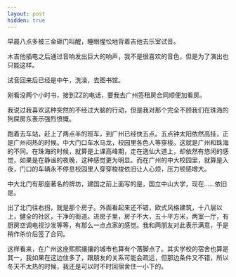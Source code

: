 ```yaml
---
layout: post
hidden: true
---
```

早晨八点多被三金砸门叫醒，睡眼惺忪地背着吉他去乐室试音。

木吉他插电之后通过音响发出巨大的响声，我不是很喜欢的音色，但是为了演出也只能这样。

试音回来后已经是中午，洗澡，去图书馆。

刚看没两个小时书，接到ZZ的电话，要我去广州签租房合同顺便加看房。

我说过我喜欢这种突然的不经过大脑的行动，但是我对那个完全不顾我们在珠海的狗屎房东表示强烈愤慨。

跑着去车站，赶上了两点半的班车，到广州已经快五点。五点钟太阳依然高挂，正是广州闷热的时候。中大门口车水马龙，校园里各色人等穿梭。这就是广州和珠海的不同。在珠海的时候，就算是上课高峰期，走在逸仙大道上，却依然有悠闲的感觉，如果是在静谧的夜晚，这种感觉更为明显。而在广州的中大校园里，就算是入夜，门口的车辆永不停息校园里人穿穿梭梭依旧让人心烦，压力顿感增大。

中大北门有那座著名的牌坊，建国之前上面写的是，国立中山大学，现在……依旧是。

出了北门往右拐，就是那个房子。外面看起来还不错，欧式风格建筑，十八层以上，健全的社区，干净的街道。进房子里，房子不大，五十平方米，两室一厅，有厨房空调电视沙发等等，有那么一点点家的感觉。我和两朋友对此表示满意，于是稍作杀价后签了合同。

这样看来，在广州这座熙熙攘攘的城市也算有个落脚点了。其实学校的宿舍也算是其一，我如果在这边住多了，跟朋友的关系可能会疏远，但那边条件又不错，所以冬天不太热的时候，我还是可以时不时回宿舍住一小下的。